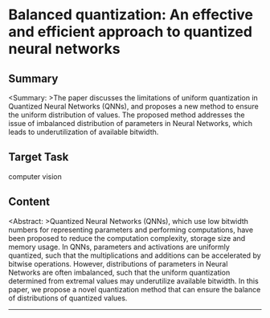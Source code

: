 # Balanced quantization: An effective and efficient approach to quantized neural networks

## Summary

<Summary: >The paper discusses the limitations of uniform quantization in Quantized Neural Networks (QNNs), and proposes a new method to ensure the uniform distribution of values. The proposed method addresses the issue of imbalanced distribution of parameters in Neural Networks, which leads to underutilization of available bitwidth.


## Target Task

computer vision

## Content

<Abstract: >Quantized Neural Networks (QNNs), which use low bitwidth numbers for representing parameters and performing computations, have been proposed to reduce the computation complexity, storage size and memory usage. In QNNs, parameters and activations are uniformly quantized, such that the multiplications and additions can be accelerated by bitwise operations. However, distributions of parameters in Neural Networks are often imbalanced, such that the uniform quantization determined from extremal values may underutilize available bitwidth. In this paper, we propose a novel quantization method that can ensure the balance of distributions of quantized values.



---

